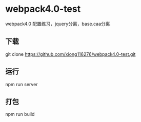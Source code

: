 # webpack4.0-test
webpack4.0 配置练习，jquery分离，base.caa分离

## 下载
git clone https://github.com/xiong116276/webpack4.0-test.git

## 运行
npm run server

## 打包
npm run build
